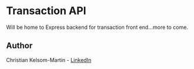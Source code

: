 Transaction API
======

Will be home to Express backend for transaction front end...more to come.

Author
------
Christian Kelsom-Martin - [LinkedIn](https://www.linkedin.com/in/ckelsom-martin/)

